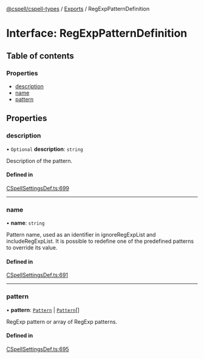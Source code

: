 [@cspell/cspell-types](../README.md) / [Exports](../modules.md) / RegExpPatternDefinition

# Interface: RegExpPatternDefinition

## Table of contents

### Properties

- [description](RegExpPatternDefinition.md#description)
- [name](RegExpPatternDefinition.md#name)
- [pattern](RegExpPatternDefinition.md#pattern)

## Properties

### description

• `Optional` **description**: `string`

Description of the pattern.

#### Defined in

[CSpellSettingsDef.ts:699](https://github.com/streetsidesoftware/cspell/blob/8c8dfb70/packages/cspell-types/src/CSpellSettingsDef.ts#L699)

___

### name

• **name**: `string`

Pattern name, used as an identifier in ignoreRegExpList and includeRegExpList.
It is possible to redefine one of the predefined patterns to override its value.

#### Defined in

[CSpellSettingsDef.ts:691](https://github.com/streetsidesoftware/cspell/blob/8c8dfb70/packages/cspell-types/src/CSpellSettingsDef.ts#L691)

___

### pattern

• **pattern**: [`Pattern`](../modules.md#pattern) \| [`Pattern`](../modules.md#pattern)[]

RegExp pattern or array of RegExp patterns.

#### Defined in

[CSpellSettingsDef.ts:695](https://github.com/streetsidesoftware/cspell/blob/8c8dfb70/packages/cspell-types/src/CSpellSettingsDef.ts#L695)

